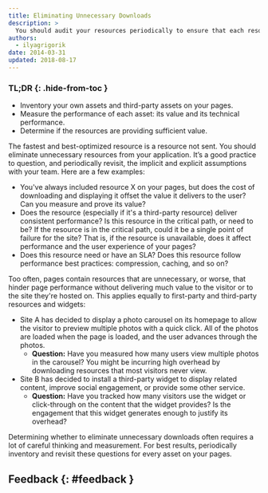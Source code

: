 ```yaml
---
title: Eliminating Unnecessary Downloads
description: >
  You should audit your resources periodically to ensure that each resource is helping deliver a better user experience.
authors:
  - ilyagrigorik
date: 2014-03-31
updated: 2018-08-17
---
```


### TL;DR {: .hide-from-toc }

- Inventory your own assets and third-party assets on your pages.
- Measure the performance of each asset: its value and its technical performance.
- Determine if the resources are providing sufficient value.

The fastest and best-optimized resource is a resource not sent. You should eliminate unnecessary resources from your application. It’s a good practice to question, and periodically revisit, the implicit and explicit assumptions with your team. Here are a few examples:

- You've always included resource X on your pages, but does the cost of downloading and displaying it offset the value it delivers to the user? Can you measure and prove its value?
- Does the resource (especially if it's a third-party resource) deliver consistent performance? Is this resource in the critical path, or need to be? If the resource is in the critical path, could it be a single point of failure for the site? That is, if the resource is unavailable, does it affect performance and the user experience of your pages?
- Does this resource need or have an SLA? Does this resource follow performance best practices: compression, caching, and so on?

Too often, pages contain resources that are unnecessary, or worse, that hinder page performance without delivering much value to the visitor or to the site they're hosted on. This applies equally to first-party and third-party resources and widgets:

- Site A has decided to display a photo carousel on its homepage to allow the visitor to preview multiple photos with a quick click. All of the photos are loaded when the page is loaded, and the user advances through the photos.
  - **Question:** Have you measured how many users view multiple photos in the carousel? You might be incurring high overhead by downloading resources that most visitors never view.
- Site B has decided to install a third-party widget to display related content, improve social engagement, or provide some other service.
  - **Question:** Have you tracked how many visitors use the widget or click-through on the content that the widget provides? Is the engagement that this widget generates enough to justify its overhead?

Determining whether to eliminate unnecessary downloads often requires a lot of careful thinking and measurement. For best results, periodically inventory and revisit these questions for every asset on your pages.

## Feedback {: #feedback }

